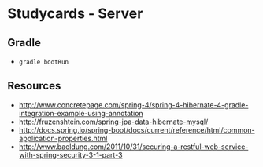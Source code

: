 # Studycards - Server

## Gradle
* `gradle bootRun`

## Resources

* http://www.concretepage.com/spring-4/spring-4-hibernate-4-gradle-integration-example-using-annotation
* http://fruzenshtein.com/spring-jpa-data-hibernate-mysql/
* http://docs.spring.io/spring-boot/docs/current/reference/html/common-application-properties.html
* http://www.baeldung.com/2011/10/31/securing-a-restful-web-service-with-spring-security-3-1-part-3
